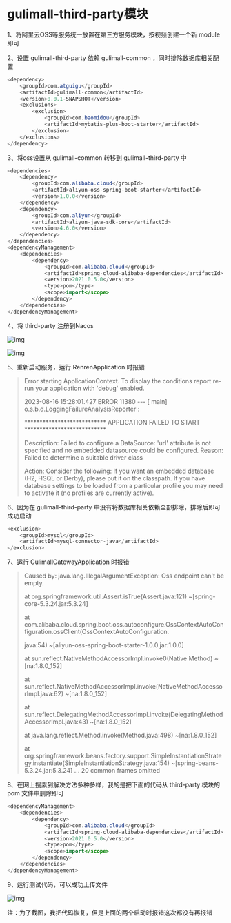 # gulimall-third-party模块

1、将阿里云OSS等服务统一放置在第三方服务模块，按视频创建一个新 module 即可

2、设置 gulimall-third-party 依赖 gulimall-common ，同时排除数据库相关配置

```java
<dependency>
    <groupId>com.atguigu</groupId>
    <artifactId>gulimall-common</artifactId>
    <version>0.0.1-SNAPSHOT</version>
    <exclusions>
        <exclusion>
            <groupId>com.baomidou</groupId>
            <artifactId>mybatis-plus-boot-starter</artifactId>
        </exclusion>
    </exclusions>
</dependency>
```

3、将oss设置从 gulimall-common 转移到 gulimall-third-party 中

```java
<dependencies>
    <dependency>
        <groupId>com.alibaba.cloud</groupId>
        <artifactId>aliyun-oss-spring-boot-starter</artifactId>
        <version>1.0.0</version>
    </dependency>
    <dependency>
        <groupId>com.aliyun</groupId>
        <artifactId>aliyun-java-sdk-core</artifactId>
        <version>4.6.0</version>
    </dependency>
</dependencies>  
<dependencyManagement>
    <dependencies>
        <dependency>
            <groupId>com.alibaba.cloud</groupId>
            <artifactId>spring-cloud-alibaba-dependencies</artifactId>
            <version>2021.0.5.0</version>
            <type>pom</type>
            <scope>import</scope>
        </dependency>
    </dependencies>
</dependencyManagement>
```

4、将 third-party 注册到Nacos

![img](https://cdn.nlark.com/yuque/0/2023/png/2836791/1692176995750-8cc04b28-05c4-4de2-82e4-95f1619c1662.png)

![img](https://cdn.nlark.com/yuque/0/2023/png/2836791/1692177000640-f74425a8-72b1-44ac-a573-8fbaa0a612ce.png)

5、重新启动服务，运行 RenrenApplication 时报错

> Error starting ApplicationContext. To display the conditions report re-run your application with 'debug' enabled. 
>
> 2023-08-16 15:28:01.427 ERROR 11380 --- [           main] o.s.b.d.LoggingFailureAnalysisReporter   :  
>
> *************************** APPLICATION FAILED TO START *************************** 
>
> Description: Failed to configure a DataSource: 'url' attribute is not specified and no embedded datasource could be configured. Reason: Failed to determine a suitable driver class  
>
> Action: Consider the following: If you want an embedded database (H2, HSQL or Derby), please put it on the classpath. If you have database settings to be loaded from a particular profile you may need to activate it (no profiles are currently active).

6、因为在 gulimall-third-party 中没有将数据库相关依赖全部排除，排除后即可成功启动

```java
<exclusion>
    <groupId>mysql</groupId>
    <artifactId>mysql-connector-java</artifactId>
</exclusion>
```

7、运行 GulimallGatewayApplication 时报错

> Caused by: java.lang.IllegalArgumentException: Oss endpoint can't be empty. 
>
> at org.springframework.util.Assert.isTrue(Assert.java:121) ~[spring-core-5.3.24.jar:5.3.24] 
>
> at com.alibaba.cloud.spring.boot.oss.autoconfigure.OssContextAutoConfiguration.ossClient(OssContextAutoConfiguration.
>
> java:54) ~[aliyun-oss-spring-boot-starter-1.0.0.jar:1.0.0] 
>
> at sun.reflect.NativeMethodAccessorImpl.invoke0(Native Method) ~[na:1.8.0_152] 
>
> at sun.reflect.NativeMethodAccessorImpl.invoke(NativeMethodAccessorImpl.java:62) ~[na:1.8.0_152] 
>
> at sun.reflect.DelegatingMethodAccessorImpl.invoke(DelegatingMethodAccessorImpl.java:43) ~[na:1.8.0_152] 
>
> at java.lang.reflect.Method.invoke(Method.java:498) ~[na:1.8.0_152] 
>
> at org.springframework.beans.factory.support.SimpleInstantiationStrategy.instantiate(SimpleInstantiationStrategy.java:154) ~[spring-beans-5.3.24.jar:5.3.24] ... 20 common frames omitted

8、在网上搜索到解决方法多种多样，我的是把下面的代码从 third-party 模块的 pom 文件中删除即可

```java
<dependencyManagement>
    <dependencies>
        <dependency>
            <groupId>com.alibaba.cloud</groupId>
            <artifactId>spring-cloud-alibaba-dependencies</artifactId>
            <version>2021.0.5.0</version>
            <type>pom</type>
            <scope>import</scope>
        </dependency>
    </dependencies>
</dependencyManagement>
```

9、运行测试代码，可以成功上传文件

![img](https://cdn.nlark.com/yuque/0/2023/png/2836791/1692178509927-f612e396-26ec-4dcb-a9d1-95e6abd8fac4.png)

注：为了截图，我把代码恢复，但是上面的两个启动时报错这次都没有再报错